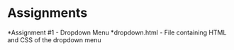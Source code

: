 # Assignments

  *Assignment #1 - Dropdown Menu
    *dropdown.html - File containing HTML and CSS of the dropdown menu

